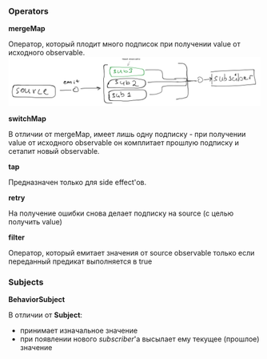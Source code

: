 ### Operators

**mergeMap**

Оператор, который плодит много подписок при получении value от исходного observable.
![img.png](../../../../imgs/rxjs-1.png)

**switchMap**

В отличии от mergeMap, имеет лишь одну подписку - при получении value от исходного observable он комплитает прошлую подписку и сетапит новый observable. 

**tap**

Предназначен только для side effect'ов.

**retry**

На получение ошибки снова делает подписку на source (с целью получить value)

**filter**

Оператор, который емитает значения от source observable только если переданный 
предикат выполняется в true

### Subjects

**BehaviorSubject**

В отличии от **Subject**:
- принимает изначальное значение
- при появлении нового *subscriber*'а высылает ему текущее (прошлое) значение

